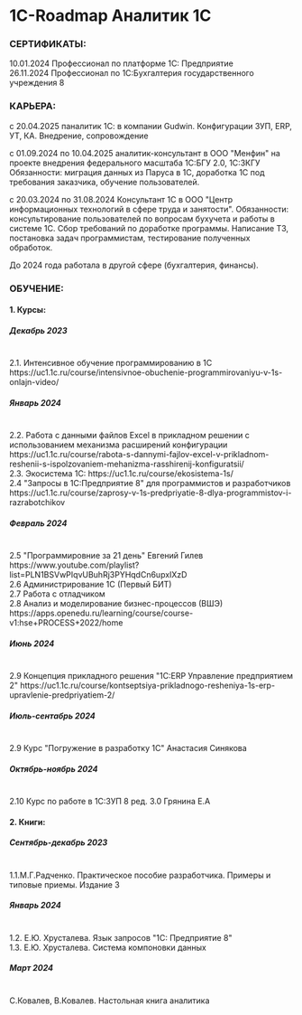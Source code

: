 # 1C-Roadmap Аналитик 1С

<h3>СЕРТИФИКАТЫ:</h3>
10.01.2024 Профессионал по платформе 1С: Предприятие<br>
26.11.2024 Профессионал по 1С:Бухгалтерия государственного учреждения 8  <br>

<h3>КАРЬЕРА:</h3>
c 20.04.2025 паналитик 1С: в компании Gudwin. Конфигурации ЗУП, ERP, УТ, КА. Внедрение, сопровождение


c 01.09.2024 по 10.04.2025 аналитик-консультант в ООО "Менфин" на проекте внедрения федерального масштаба 1С:БГУ 2.0, 1С:ЗКГУ Обязанности: миграция данных из Паруса в 1С, доработка 1С под требования заказчика, обучение пользователей.

c 20.03.2024 по 31.08.2024  Консультант 1С в ООО "Центр информационных технологий в сфере труда и занятости". Обязанности: консультирование пользователей по вопросам бухучета и работы в системе 1С. Сбор требований по доработке программы. Написание ТЗ, постановка задач программистам, тестирование полученных обработок.

До 2024 года работала в другой сфере (бухгалтерия, финансы).

<h3>ОБУЧЕНИЕ:</h3>

<h4>1. Курсы:</h4>
   
<h5>Декабрь 2023</h5><br>
2.1. Интенсивное обучение программированию в 1С https://uc1.1c.ru/course/intensivnoe-obuchenie-programmirovaniyu-v-1s-onlajn-video/<br>

<h5>Январь 2024</h5><br>
2.2. Работа с данными файлов Excel в прикладном решении с использованием механизма расширений конфигурации https://uc1.1c.ru/course/rabota-s-dannymi-fajlov-excel-v-prikladnom-reshenii-s-ispolzovaniem-mehanizma-rasshirenij-konfiguratsii/<br>
2.3. Экосистема 1С: https://uc1.1c.ru/course/ekosistema-1s/<br>
2.4 "Запросы в 1С:Предприятие 8" для программистов и разработчиков  https://uc1.1c.ru/course/zaprosy-v-1s-predpriyatie-8-dlya-programmistov-i-razrabotchikov<br>

<h5>Февраль 2024</h5><br>
2.5 "Программировние за 21 день" Евгений Гилев https://www.youtube.com/playlist?list=PLN1BSVwPIqvUBuhRj3PYHqdCn6upxIXzD<br>
2.6 Администрирование 1С (Первый БИТ)<br>
2.7 Работа с отладчиком<br>
2.8 Анализ и моделирование бизнес-процессов (ВШЭ) https://apps.openedu.ru/learning/course/course-v1:hse+PROCESS+2022/home <br>

<h5>Июнь 2024</h5><br>
2.9 Концепция прикладного решения "1С:ERP Управление предприятием 2" https://uc1.1c.ru/course/kontseptsiya-prikladnogo-resheniya-1s-erp-upravlenie-predpriyatiem-2/

<h5>Июль-сентабрь 2024</h5><br>
2.9 Курс "Погружение в разработку 1С" Анастасия Синякова

<h5>Октябрь-ноябрь 2024</h5><br>
2.10 Курс по работе в 1С:ЗУП 8 ред. 3.0 Грянина Е.А

<h4>2. Книги:</h4>
   
<h5>Сентябрь-декабрь 2023</h5><br>
1.1.М.Г.Радченко. Практическое пособие разработчика. Примеры и типовые приемы. Издание 3<br>

<h5>Январь 2024</h5><br>
1.2. Е.Ю. Хрусталева. Язык запросов "1С: Предприятие 8"<br>
1.3. Е.Ю. Хрусталева. Система компоновки данных<br>

<h5>Март 2024</h5><br>
С.Ковалев, В.Ковалев. Настольная книга аналитика<br>

